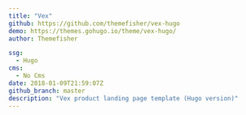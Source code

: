 ```yaml
---
title: "Vex"
github: https://github.com/themefisher/vex-hugo
demo: https://themes.gohugo.io/theme/vex-hugo/
author: Themefisher

ssg:
  - Hugo
cms:
  - No Cms
date: 2018-01-09T21:59:07Z
github_branch: master
description: "Vex product landing page template (Hugo version)"
---
```

